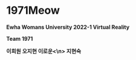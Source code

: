 # 1971Meow
<b>Ewha Womans University 2022-1 Virtual Reality</b>

<b>Team 1971

이희원</n>
오지현</n>
이로운<\n>
지현숙</n>
